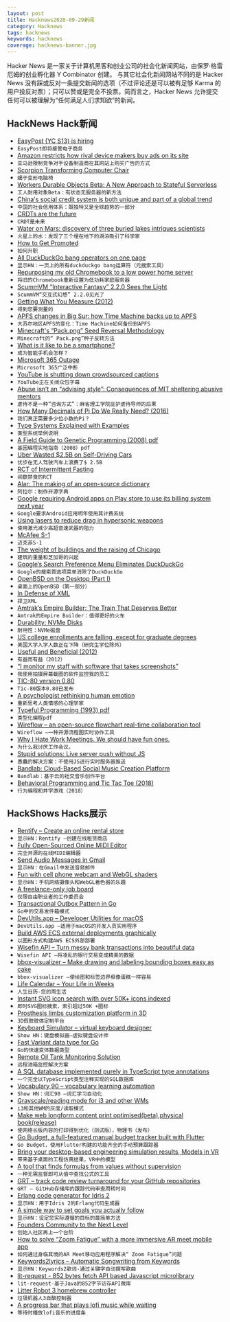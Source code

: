 ```yaml
---
layout: post
title: Hacknews2020-09-29新闻
category: Hacknews
tags: hacknews
keywords: hacknews
coverage: hacknews-banner.jpg
---
```


Hacker News 是一家关于计算机黑客和创业公司的社会化新闻网站，由保罗·格雷厄姆的创业孵化器 Y Combinator 创建。
与其它社会化新闻网站不同的是 Hacker News 没有踩或反对一条提交新闻的选项（不过评论还是可以被有足够 Karma 的用户投反对票）；只可以赞或是完全不投票。简而言之，Hacker News 允许提交任何可以被理解为“任何满足人们求知欲”的新闻。

## HackNews Hack新闻


- [EasyPost (YC S13) is hiring](https://www.easypost.com/careers)
- `EasyPost即将接管电子商务`
- [Amazon restricts how rival device makers buy ads on its site](https://www.wsj.com/articles/amazon-restricts-advertising-competitor-device-makers-roku-arlo-11600786638)
- `亚马逊限制竞争对手设备制造商在其网站上购买广告的方式`
- [Scorpion Transforming Computer Chair](https://www.cluvens.net/news/this-villainous-scorpion-can-transform)
- `蝎子变形电脑椅`
- [Workers Durable Objects Beta: A New Approach to Stateful Serverless](https://blog.cloudflare.com/introducing-workers-durable-objects/)
- `工人耐用对象Beta：有状态无服务器的新方法`
- [China's social credit system is both unique and part of a global trend](https://tutanota.com/blog/posts/social-credit-system-china/)
- `中国的社会信用体系：既独特又是全球趋势的一部分`
- [CRDTs are the future](https://josephg.com/blog/crdts-are-the-future/)
- `CRDT是未来`
- [Water on Mars: discovery of three buried lakes intrigues scientists](https://www.nature.com/articles/d41586-020-02751-1)
- `火星上的水：发现了三个埋在地下的湖泊吸引了科学家`
- [How to Get Promoted](https://defmacro.substack.com/p/how-to-get-promoted)
- `如何升职`
- [All DuckDuckGo bang operators on one page](https://mosermichael.github.io/duckduckbang/html/main.html)
- `显示HN：一页上的所有duckduckgo bang运算符（元搜索工具）`
- [Repurposing my old Chromebook to a low power home server](https://tamas.dev/repurpose/asus/c300/chromebook/home/server/chromeos/linux/docker/containers/2020/09/28/repurpose-chromebook-low-power-home-server.html)
- `将旧的Chromebook重新设置为低功耗家庭服务器`
- [ScummVM “Interactive Fantasy” 2.2.0 Sees the Light](https://www.scummvm.org/news/20200927/)
- `ScummVM“交互式幻想” 2.2.0见光了`
- [Getting What You Measure (2012)](https://queue.acm.org/detail.cfm?id=2229115)
- `得到您要测量的`
- [APFS changes in Big Sur: how Time Machine backs up to APFS](https://eclecticlight.co/2020/06/29/apfs-changes-in-big-sur-how-time-machine-backs-up-to-apfs-and-more/)
- `大苏尔地区APFS的变化：Time Machine如何备份到APFS`
- [Minecraft's “Pack.png” Seed Reversal Methodology](https://docs.google.com/document/d/1PpZqHWXPLjOsXf_T7uyH4rWuxUMxzBlxvv5gm19P_Z8/edit#)
- `Minecraft的“ Pack.png”种子反转方法`
- [What is it like to be a smartphone?](http://www.roughtype.com/?p=8528)
- `成为智能手机会怎样？`
- [Microsoft 365 Outage](https://status.office365.com)
- `Microsoft 365广泛中断`
- [YouTube is shutting down crowdsourced captions](https://arstechnica.com/gadgets/2020/09/youtube-celebrates-deaf-awareness-week-by-killing-crowd-sourced-captions/)
- `YouTube正在关闭众包字幕`
- [Abuse isn’t an “advising style”: Consequences of MIT sheltering abusive mentors](https://blog.usejournal.com/abuse-isnt-an-advising-style-the-consequences-of-mit-sheltering-abuse-behind-mentorship-e77b029bc19a)
- `虐待不是一种“咨询方式”：麻省理工学院庇护虐待导师的后果`
- [How Many Decimals of Pi Do We Really Need? (2016)](https://www.jpl.nasa.gov/edu/news/2016/3/16/how-many-decimals-of-pi-do-we-really-need/)
- `我们真正需要多少位小数的Pi？ `
- [Type Systems Explained with Examples](https://thevaluable.dev/type-system-explained/)
- `类型系统举例说明`
- [A Field Guide to Genetic Programming (2008) pdf](http://libros.metabiblioteca.org:8080/bitstream/001/184/4/978-1-4092-0073-4.pdf)
- `基因编程实地指南（2008）pdf`
- [Uber Wasted $2.5B on Self-Driving Cars](https://www.theinformation.com/articles/infighting-busywork-missed-warnings-how-uber-wasted-2-5-billion-on-self-driving-cars)
- `优步在无人驾驶汽车上浪费了$ 2.5B`
- [RCT of Intermittent Fasting](https://jamanetwork.com/journals/jamainternalmedicine/fullarticle/2771095)
- `间歇禁食的RCT`
- [Alar: The making of an open-source dictionary](https://zerodha.tech/blog/alar-the-making-of-an-open-source-dictionary/)
- `阿拉尔：制作开源字典`
- [Google requiring Android apps on Play store to use its billing system next year](https://9to5google.com/2020/09/28/google-play-android-billing/)
- `Google要求Android应用明年使用其计费系统`
- [Using lasers to reduce drag in hypersonic weapons](https://www.thedrive.com/the-war-zone/33859/blasting-the-air-in-front-of-hypersonic-vehicles-with-lasers-could-unlock-unprecedented-speeds)
- `使用激光减少高超音速武器的阻力`
- [McAfee S-1](https://www.sec.gov/Archives/edgar/data/1783317/000119312520256766/d89887ds1.htm)
- `迈克菲S-1`
- [The weight of buildings and the raising of Chicago](https://leancrew.com/all-this/2020/09/weighing-in/)
- `建筑的重量和芝加哥的兴起`
- [Google’s Search Preference Menu Eliminates DuckDuckGo](https://spreadprivacy.com/search-preference-menu-duckduckgo-elimination/)
- `Google的搜索首选项菜单消除了DuckDuckGo`
- [OpenBSD on the Desktop (Part I)](https://paedubucher.ch/articles/2020-09-05-openbsd-on-the-desktop-part-i.html)
- `桌面上的OpenBSD（第一部分）`
- [In Defense of XML](https://blog.frankel.ch/defense-xml/)
- `捍卫XML`
- [Amtrak’s Empire Builder: The Train That Deserves Better](https://streets.mn/2020/09/28/amtraks-empire-builder-the-train-that-deserves-better/)
- `Amtrak的Empire Builder：值得更好的火车`
- [Durability: NVMe Disks](https://www.evanjones.ca/durability-nvme.html)
- `耐用性：NVMe磁盘`
- [US college enrollments are falling, except for graduate degrees](https://qz.com/1909880/us-college-enrollments-are-falling-except-for-graduate-degrees/)
- `美国大学入学人数正在下降（研究生学位除外）`
- [Useful and Beneficial (2012)](http://mikekchar.github.io/portfolio//UsefulAndBeneficial)
- `有益而有益（2012）`
- [“I monitor my staff with software that takes screenshots”](https://www.bbc.co.uk/news/business-54289152)
- `我使用拍摄屏幕截图的软件监控我的员工`
- [TIC-80 version 0.80](https://github.com/nesbox/TIC-80/releases/tag/v0.80.1344)
- `Tic-80版本0.80已发布`
- [A psychologist rethinking human emotion](https://www.theguardian.com/books/2020/sep/25/im-extremely-controversial-the-psychologist-rethinking-human-emotion)
- `重新思考人类情感的心理学家`
- [Typeful Programming (1993) pdf](http://www.lucacardelli.name/Papers/TypefulProg.pdf)
- `类型化编程pdf`
- [Wireflow – an open-source flowchart real-time collaboration tool](https://github.com/vanila-io/wireflow)
- `Wireflow –一种开源流程图实时协作工具`
- [Why I Hate Work Meetings. We should have fun ones.](https://blog.pwkf.org/2020/09/27/we-should-only-have-fun-meetings.html)
- `为什么我讨厌工作会议。`
- [Stupid solutions: Live server push without JS](https://underjord.io/live-server-push-without-js.html)
- `愚蠢的解决方案：不使用JS进行实时服务器推送`
- [Bandlab: Cloud-Based Social Music Creation Platform](https://www.bandlab.com/)
- `Bandlab：基于云的社交音乐创作平台`
- [Behavioral Programming and Tic Tac Toe (2018)](https://lmatteis.github.io/react-behavioral/)
- `行为编程和井字游戏（2018）`


## HackShows Hacks展示

- [ Rentify – Create an online rental store](https://rentify.store)
- `显示HN：Rentify –创建在线租赁商店`
- [ Fully Open-Sourced Online MIDI Editor](https://signal.vercel.app/)
- `完全开源的在线MIDI编辑器`
- [ Send Audio Messages in Gmail](https://nat.app/gmail-record-audio)
- `显示HN：在Gmail中发送音频邮件`
- [ Fun with cell phone webcam and WebGL shaders](https://acidicworks.github.io/AcidFilters/)
- `显示HN：手机网络摄像头和WebGL着色器的乐趣`
- [ A freelance-only job board](https://lancer.to)
- `仅限自由职业者的工作委员会`
- [ Transactional Outbox Pattern in Go](https://github.com/obsidiandynamics/goharvest)
- `Go中的交易发件箱模式`
- [ DevUtils.app – Developer Utilities for macOS](item?id=24604291)
- `DevUtils.app –适用于macOS的开发人员实用程序`
- [ Build AWS ECS external deployments graphically](https://craftydeploy.com/editor)
- `以图形方式构建AWS ECS外部部署`
- [ Wisefin API – Turn messy bank transactions into beautiful data](https://wisefin.ai?hn)
- `Wisefin API –将凌乱的银行交易变成精美的数据`
- [ bbox-visualizer – Make drawing and labeling bounding boxes easy as cake](https://github.com/shoumikchow/bbox-visualizer)
- `bbox-visualizer –使绘图和标签边界框像蛋糕一样容易`
- [ Life Calendar – Your Life in Weeks](https://life-calendar-in-weeks.vercel.app)
- `人生日历-您的周生活`
- [ Instant SVG icon search with over 50K+ icons indexed](https://iconsear.ch/search.html)
- `即时SVG图标搜索，索引超过50K +图标`
- [ Prosthesis limbs customization platform in 3D](http://coleg.co)
- `3D假肢肢体定制平台`
- [ Keyboard Simulator – virtual keyboard designer](https://keyboardsimulator.xyz/)
- `Show HN：键盘模拟器–虚拟键盘设计师`
- [ Fast Variant data type for Go](https://github.com/tigrannajaryan/govariant)
- `Go的快速变体数据类型`
- [ Remote Oil Tank Monitoring Solution](http://myoilguage.com/)
- `远程油箱监控解决方案`
- [ A SQL database implemented purely in TypeScript type annotations](https://github.com/codemix/ts-sql)
- `一个完全以TypeScript类型注释实现的SQL数据库`
- [ Vocabulary 90 – vocabulary learning automation](https://gsuite.google.com/marketplace/app/vocabulary_90/637385062408)
- `Show HN：词汇90 –词汇学习自动化`
- [ Grayscale/reading mode for i3 and other WMs](https://github.com/kantord/compton-grayscale-reading-mode)
- `i3和其他WM的灰度/读取模式`
- [ Make web longform content print optimised(beta),physical book(release)](http://myscreenbreak.com)
- `使网络长版内容的打印得到优化（测试版），物理书（发布）`
- [ Go Budget, a full-featured manual budget tracker built with Flutter](item?id=24616940)
- `Go Budget，使用Flutter构建的功能齐全的手动预算跟踪器`
- [ Bring your desktop-based engineering simulation results, Models in VR](http://visulity.com)
- `带来基于桌面的工程仿真结果，VR中的模型`
- [ A tool that finds formulas from values without supervision](https://turingbotsoftware.github.io/)
- `一种无需监督即可从值中查找公式的工具`
- [ GRT – track code review turnaround for your GitHub repositories](https://github.com/aavshr/grt)
- `GRT – GitHub存储库的跟踪代码审查周转时间`
- [ Erlang code generator for Idris 2](https://github.com/chrrasmussen/Idris2-Erlang)
- `显示HN：用于Idris 2的Erlang代码生成器`
- [ A simple way to set goals you actually follow](https://motion.hoanhan.co/)
- `显示HN：设定您实际遵循的目标的最简单方法`
- [ Founders Community to the Next Level](https://peerpull.com/)
- `创始人社区再上一个台阶`
- [ How to solve “Zoom Fatigue” with a more immersive AR meet mobile app](https://varaxr.com)
- `如何通过身临其境的AR Meet移动应用程序解决“ Zoom Fatigue”问题`
- [ Keywords2lyrics – Automatic Songwriting from Keywords](http://lyrics.mathigatti.com/)
- `显示HN：Keywords2歌词-通过关键字自动撰写歌曲`
- [ lit-request - 852 bytes fetch API based Javascript microlibrary](https://github.com/thobyv/lit-request#readme)
- `lit-request-基于Java的852字节访存API微库`
- [ Litter Robot 3 homebrew controller](https://litter-controller.smaslennikov.com/)
- `垃圾机器人3自酿控制器`
- [ A progress bar that plays lofi music while waiting](https://github.com/sri-rad/tqdj)
- `等待时播放lofi音乐的进度条`

